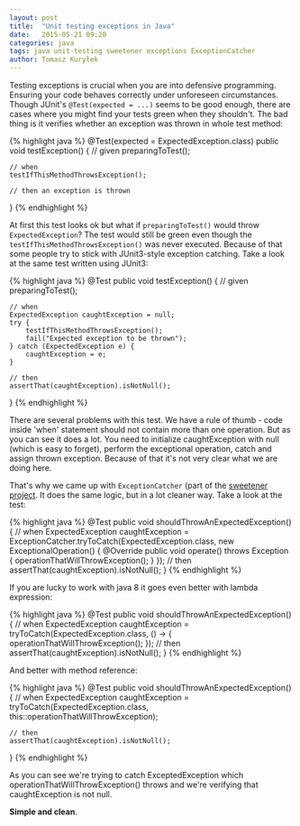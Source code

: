 ```yaml
---
layout: post
title:  "Unit testing exceptions in Java"
date:   2015-05-21 09:20
categories: java
tags: java unit-testing sweetener exceptions ExceptionCatcher
author: Tomasz Kuryłek
---
```

Testing exceptions is crucial when you are into defensive programming. Ensuring your code behaves correctly under unforeseen circumstances. Though JUnit's `@Test(expected = ...)` seems to 
be good enough, there are cases where you might find your tests green when they shouldn't. The bad thing is it verifies whether an exception was thrown in whole test method:

{% highlight java %}
@Test(expected = ExpectedException.class)
public void testException() {
	// given
	preparingToTest();

	// when
	testIfThisMethodThrowsException();

	// then an exception is thrown
}
{% endhighlight %}
   
At first this test looks ok but what if `preparingToTest()` would throw `ExpectedException`? The test would still be green even though the `testIfThisMethodThrowsException()` was never executed.
Because of that some people try to stick with JUnit3-style exception catching. Take a look at the same test written using JUnit3:
   
{% highlight java %}
@Test 
public void testException() {
	// given
	preparingToTest();
	
	// when
	ExpectedException caughtException = null;
	try {
		testIfThisMethodThrowsException();
		fail("Expected exception to be thrown");
	} catch (ExpectedException e) {
		caughtException = e;
	}
	
	// then
	assertThat(caughtException).isNotNull();
}
{% endhighlight %}
   
There are several problems with this test. We have a rule of thumb - code inside 'when' statement should not contain more than one operation. But as you can see it does a lot. 
You need to initialize caughtException with null (which is easy to forget), perform the exceptional operation, catch and assign thrown exception. Because of that it's not very 
clear what we are doing here.
   
That's why we came up with `ExceptionCatcher` (part of the [sweetener project](https://github.com/jsolve/sweetener). It does the same logic, but in a lot cleaner way. Take a look at the test:
   
{% highlight java %}
@Test
public void shouldThrowAnExpectedException() {
	// when
	ExpectedException caughtException = ExceptionCatcher.tryToCatch(ExpectedException.class, new ExceptionalOperation() {
		@Override
		public void operate() throws Exception {
			operationThatWillThrowException();
		}
	});
	// then
	assertThat(caughtException).isNotNull();
}
{% endhighlight %}
   
If you are lucky to work with java 8 it goes even better with lambda expression:
   
{% highlight java %}
@Test
public void shouldThrowAnExpectedException() {
	// when
	ExpectedException caughtException = tryToCatch(ExpectedException.class, () -> {
		operationThatWillThrowException();
	});
	// then
	assertThat(caughtException).isNotNull();
}
{% endhighlight %}
   
And better with method reference:
   
{% highlight java %}
@Test
public void shouldThrowAnExpectedException() {
	// when
	ExpectedException caughtException = tryToCatch(ExpectedException.class, this::operationThatWillThrowException);

	// then
	assertThat(caughtException).isNotNull();
}
{% endhighlight %}
   
As you can see we're trying to catch ExceptedException which operationThatWillThrowException() throws and we're verifying that caughtException is not null. 
   
**Simple and clean**.
   
